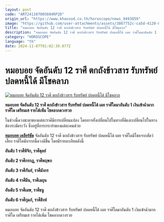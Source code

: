 ```yaml
---
layout: post
code: "ART241107005604RP2D"
origin_url: "https://www.khaosod.co.th/horoscope/news_9493859"
image: "https://github.com/user-attachments/assets/3867752c-ca5d-4120-89ec-29e503027c29"
title: "หมอบอย จัดอันดับ 12 ราศี ตกถังข้าวสาร รับทรัพย์ ปลดหนี้ได้ มีโชคลาภ"
description: "หมอบอย จัดอันดับ 12 ราศี ตกถังข้าวสาร รับทรัพย์ ปลดหนี้ได้ เผย ราศีใดมาอันดับ 1 เงินเข้าฉ่ำมาก ราศีใด เตรียมเฮ รายได้เพิ่ม โชคลาภดวงรวย"
category: "HOROSCOPE"
language: "th"
date: 2024-11-07T01:02:39.077Z
---
```


# หมอบอย จัดอันดับ 12 ราศี ตกถังข้าวสาร รับทรัพย์ ปลดหนี้ได้ มีโชคลาภ

[![หมอบอย จัดอันดับ 12 ราศี ตกถังข้าวสาร รับทรัพย์ ปลดหนี้ได้ มีโชคลาภ](https://www.khaosod.co.th/wpapp/uploads/2024/11/Horoscope-2.jpg "หมอบอย จัดอันดับ 12 ราศี ตกถังข้าวสาร รับทรัพย์ ปลดหนี้ได้ มีโชคลาภ")](https://www.khaosod.co.th/wpapp/uploads/2024/11/Horoscope-2.jpg)

**หมอบอย จัดอันดับ 12 ราศี ตกถังข้าวสาร รับทรัพย์ ปลดหนี้ได้ เผย ราศีใดมาอันดับ 1 เงินเข้าฉ่ำมาก ราศีใด เตรียมเฮ รายได้เพิ่ม โชคลาภดวงรวย**

ในช่วงนี้ดวงชะตาของแต่ละราศีมีการเปลี่ยนแปลง โดยอาจทั้งเปลี่ยนไปในทางที่ดีและเปลี่ยนไปในทางต้องระมัดระวัง ซึ่งอยู่ที่การกระทำของแต่ละคนด้วย

[**หมอบอย เคลียร์ชัด**](https://www.facebook.com/profile.php?id=100057221688922) จัดอันดับ 12 ราศี ตกถังข้าวสาร รับทรัพย์ ปลดหนี้ได้ เผย ราศีใดมีโชคจากสัตว์เลี้ยง ราศีใดนับจากนี้ดวงดีขึ้น โดยมีรายละเอียดดังนี้

**อันดับ 1 ราศีพิจิก, ราศีตุลย์**

**อันดับ 2 ราศีกรกฎ, ราศีพฤษภ**

**อันดับ 3 ราศีกันย์, ราศีมังกร**

**อันดับ 4 ราศีมีน, ราศีเมถุน**

**อันดับ 5 ราศีเมษ, ราศีธนู**

**อันดับ 6 ราศีกุมภ์, ราศีสิงห์**

หมอบอย จัดอันดับ 12 ราศี ตกถังข้าวสาร รับทรัพย์ ปลดหนี้ได้ เผย ราศีใดมาอันดับ 1 เงินเข้าฉ่ำมาก ราศีใด เตรียมเฮ รายได้เพิ่ม โชคลาภดวงรวย